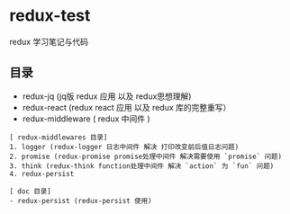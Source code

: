 # redux-test
redux 学习笔记与代码
## 目录
- redux-jq  (jq版 redux 应用 以及 redux思想理解)
- redux-react (redux react 应用 以及 redux 库的完整重写）
- redux-middleware ( redux 中间件 ) 
```
[ redux-middlewares 目录]
1. logger (redux-logger 日志中间件 解决 打印改变前后值日志问题)
2. promise (redux-promise promise处理中间件 解决需要使用 `promise` 问题)
3. think (redux-think function处理中间件 解决 `action` 为 `fun` 问题) 
4. redux-persist
```
```
[ doc 目录]
- redux-persist (redux-persist 使用) 
```
